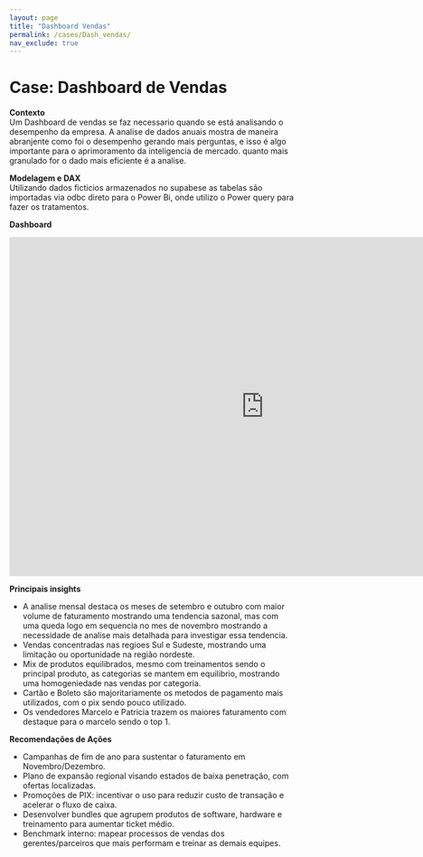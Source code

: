 ```yaml
---
layout: page
title: "Dashboard Vendas"
permalink: /cases/Dash_vendas/
nav_exclude: true
---
```


# Case: Dashboard de Vendas

**Contexto**  
Um Dashboard de vendas se faz necessario quando se está analisando o desempenho da empresa. A analise de dados anuais mostra de maneira abranjente como foi o desempenho gerando mais perguntas, e isso é algo importante para o aprimoramento  da inteligencia de mercado.
quanto mais granulado for o dado mais eficiente é a analise.

**Modelagem e DAX**  
Utilizando dados ficticios armazenados no supabese as tabelas são importadas via odbc direto para o Power Bi, onde utilizo o Power query para fazer os tratamentos.

**Dashboard**  
<iframe title="Dashboard Vendas" width="900" height="600" src="https://app.powerbi.com/view?r=eyJrIjoiYmY1NmYzNzQtZmUxNy00M2JkLWFiMDctNzgwMjZkNzYwN2JjIiwidCI6ImQ4Nzc1YTNhLWU4OWEtNGNjZC1hY2NiLTQ0MDg4ODdjMzRlMCJ9" frameborder="0" allowFullScreen="true"></iframe>

**Principais insights**  
- A analise mensal destaca os meses de setembro e outubro com maior volume de faturamento mostrando uma tendencia sazonal, mas com uma queda logo em sequencia no mes de novembro mostrando a necessidade de analise mais detalhada para investigar essa tendencia.
- Vendas concentradas nas regioes Sul e Sudeste, mostrando uma limitação ou oportunidade na região nordeste. 
- Mix de produtos equilibrados, mesmo com treinamentos sendo o principal produto, as categorias se mantem em equilibrio, mostrando uma homogeniedade nas vendas por categoria.
- Cartão e Boleto são majoritariamente os metodos de pagamento mais utilizados, com o pix sendo pouco utilizado.
- Os vendedores Marcelo e Patricia trazem os maiores faturamento com destaque para o marcelo  sendo o top 1.

**Recomendações de Ações**
- Campanhas de fim de ano para sustentar o faturamento em Novembro/Dezembro.
- Plano de expansão regional visando estados de baixa penetração, com ofertas localizadas.
- Promoções de PIX: incentivar o uso para reduzir custo de transação e acelerar o fluxo de caixa.
- Desenvolver bundles que agrupem produtos de software, hardware e treinamento para aumentar ticket médio.
- Benchmark interno: mapear processos de vendas dos gerentes/parceiros que mais performam e treinar as demais equipes.   

